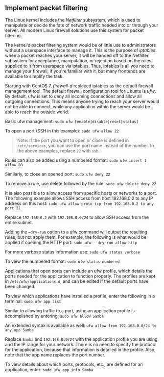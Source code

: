 ## Implement packet filtering

The Linux kernel includes the *Netfilter* subsystem, which is used to manipulate or decide the fate of network traffic headed into or through your server. All modern Linux firewall solutions use this system for packet filtering.

The kernel's packet filtering system would be of little use to administrators without a userspace interface to manage it. This is the purpose of *iptables*: when a packet reaches your server, it will be handed off to the Netfilter subsystem for acceptance, manipulation, or rejection based on the rules supplied to it from userspace via iptables. Thus, iptables is all you need to manage your firewall, if you're familiar with it, but many frontends are available to simplify the task.

Starting with CentOS 7, *firewall-d* replaced iptables as the default firewall management tool. The default firewall configuration tool for Ubuntu is *ufw*. By default, ufw is set to deny all incoming connections and allow all outgoing connections. This means anyone trying to reach your server would not be able to connect, while any application within the server would be able to reach the outside world.

Basic ufw management: `sudo ufw [enable|disable|reset|status]`

To open a port (SSH in this example): `sudo ufw allow 22`

> Note: If the port you want to open or close is defined in `/etc/services`, you can use the port name instead of the number. In the above examples, replace `22` with `ssh`.

Rules can also be added using a numbered format: `sudo ufw insert 1 allow 80`

Similarly, to close an opened port: `sudo ufw deny 22`

To remove a rule, use delete followed by the rule: `sudo ufw delete deny 22`

It is also possible to allow access from specific hosts or networks to a port. The following example allows SSH access from host 192.168.0.2 to any IP address on this host: `sudo ufw allow proto tcp from 192.168.0.2 to any port 22`

Replace `192.168.0.2` with `192.168.0.0/24` to allow SSH access from the entire subnet.

Adding the `–dry-run` option to a ufw command will output the resulting rules, but not apply them. For example, the following is what would be applied if opening the HTTP port: `sudo ufw --dry-run allow http`

For more verbose status information use: `sudo ufw status verbose`

To view the numbered format: `sudo ufw status numbered`

Applications that open ports can include an ufw profile, which details the ports needed for the application to function properly. The profiles are kept in `/etc/ufw/applications.d`, and can be edited if the default ports have been changed.

To view which applications have installed a profile, enter the following in a terminal: `sudo ufw app list`

Similar to allowing traffic to a port, using an application profile is accomplished by entering: `sudo ufw allow Samba`

An extended syntax is available as well: `ufw allow from 192.168.0.0/24 to any app Samba`

Replace `Samba` and `192.168.0.0/24` with the application profile you are using and the IP range for your network. There is no need to specify the protocol for the application, because that information is detailed in the profile. Also, note that the app name replaces the port number.

To view details about which ports, protocols, etc., are defined for an application, enter: `sudo ufw app info Samba`